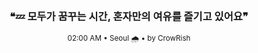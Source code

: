 <div align="center">

<br>

<h3>❝💤 모두가 꿈꾸는 시간, 혼자만의 여유를 즐기고 있어요❞</h3>

<sub>02:00 AM • Seoul 🌧️ • by CrowRish</sub>

<br>

</div>